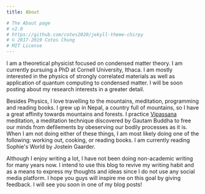 ```yaml
---
title: About

# The About page
# v2.0
# https://github.com/cotes2020/jekyll-theme-chirpy
# © 2017-2019 Cotes Chung
# MIT License
---
```


I am a theoretical physicist focused on condensed matter theory. I am currently pursuing a
PhD at Cornell University, Ithaca. I am mostly interested in the physics of strongly correlated 
materials as well as application of quantum computing to condensed matter. I will be soon posting
about my research interests in a greater detail.

Besides Physics, I love travelling to the mountains, meditation, programming and reading books. I grew
up in Nepal, a country full of mountains, so I have a great affinity towards mountains and forests. I
practice [Vipassana](https://www.dhamma.org/en-US/index) meditation, a meditation technique discovered
by Gautam Buddha to free our minds from defilements by obeserving our bodily processes as it is. When 
I am not doing either of these things, I am most likely doing one of the following: working out,
cooking, or reading books. I am currently reading Sophie's World by Jostein Gaarder.

Although I enjoy writing a lot, I have not been doing non-academic writing for many years now. I intend
to use this blog to revive my writing habit and as a means to express my thoughts and ideas since I do 
not use any social media platform. I hope you guys will inspire me on this goal by giving feedback. 
I will see you soon in one of my blog posts!
